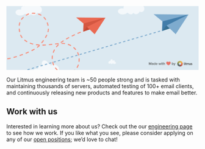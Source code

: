 ![A header image showing two paper airplanes in flight as a metaphor for an effortless email sending program](https://raw.githubusercontent.com/litmus/.github/refs/heads/main/profile/EmailBliss.png)

Our Litmus engineering team is ~50 people strong and is tasked with maintaining thousands of servers, automated testing of 100+ email clients, and continuously releasing new products and features to make email better.

## Work with us
Interested in learning more about us? Check out the our [engineering page](https://litmus.engineering/) to see how we work. If you like what you see, please consider applying on any of our [open positions](https://litmus.engineering/careers); we’d love to chat!
